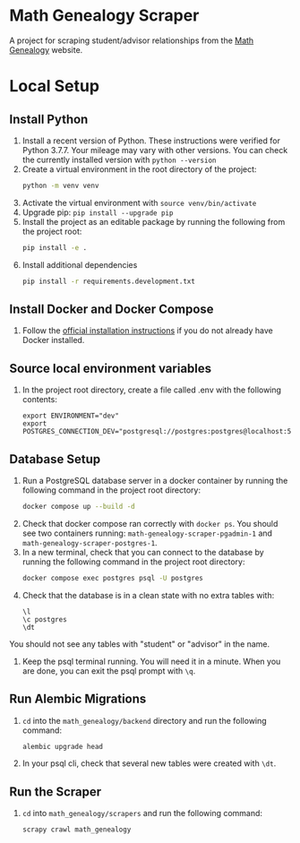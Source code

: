 # Math Genealogy Scraper

A project for scraping student/advisor relationships from the [Math Genealogy](https://mathgenealogy.org/) website.


# Local Setup

## Install Python
1. Install a recent version of Python. These instructions were verified for Python 3.7.7. Your mileage may vary with other versions. You can check the currently installed version with `python --version`
1. Create a virtual environment in the root directory of the project:
    ```bash
    python -m venv venv
    ```
1. Activate the virtual environment with `source venv/bin/activate`
1. Upgrade pip: `pip install --upgrade pip`
1. Install the project as an editable package by running the following from the project root:
    ```bash
    pip install -e .
    ```
1. Install additional dependencies
    ```bash
    pip install -r requirements.development.txt
    ```

## Install Docker and Docker Compose
1. Follow the [official installation instructions](https://docs.docker.com/install/) if you do not already have Docker installed.

## Source local environment variables
1. In the project root directory, create a file called .env with the following contents:
    ```
    export ENVIRONMENT="dev"
    export POSTGRES_CONNECTION_DEV="postgresql://postgres:postgres@localhost:5432/postgres"
    ```

## Database Setup
1. Run a PostgreSQL database server in a docker container by running the following command in the project root directory:
    ```bash
    docker compose up --build -d
    ```
1. Check that docker compose ran correctly with `docker ps`. You should see two containers running: `math-genealogy-scraper-pgadmin-1` and `math-genealogy-scraper-postgres-1`.
1. In a new terminal, check that you can connect to the database by running the following command in the project root directory:
    ```bash
    docker compose exec postgres psql -U postgres
    ```
1. Check that the database is in a clean state with no extra tables with:
    ```
    \l
    \c postgres
    \dt
    ```
You should not see any tables with "student" or "advisor" in the name.
1. Keep the psql terminal running. You will need it in a minute. When you are done, you can exit the psql prompt with `\q`.

## Run Alembic Migrations
1. `cd` into the `math_genealogy/backend` directory and run the following command:
    ```bash
    alembic upgrade head
    ```
1. In your psql cli, check that several new tables were created with `\dt`.


## Run the Scraper
1. `cd` into `math_genealogy/scrapers` and run the following command:
    ```bash
    scrapy crawl math_genealogy
    ```
